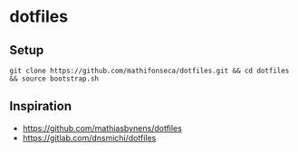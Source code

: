 # dotfiles

## Setup

```
git clone https://github.com/mathifonseca/dotfiles.git && cd dotfiles && source bootstrap.sh
```

## Inspiration

- https://github.com/mathiasbynens/dotfiles
- https://gitlab.com/dnsmichi/dotfiles
